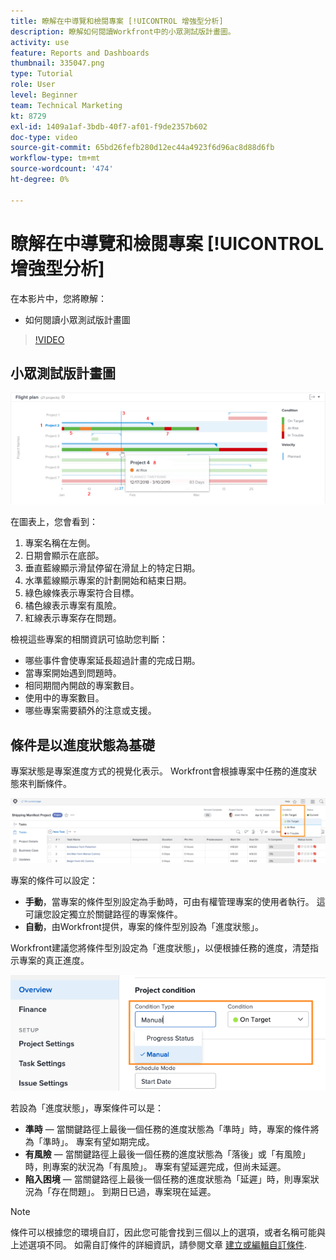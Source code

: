 ```yaml
---
title: 瞭解在中導覽和檢閱專案 [!UICONTROL 增強型分析]
description: 瞭解如何閱讀Workfront中的小眾測試版計畫圖。
activity: use
feature: Reports and Dashboards
thumbnail: 335047.png
type: Tutorial
role: User
level: Beginner
team: Technical Marketing
kt: 8729
exl-id: 1409a1af-3bdb-40f7-af01-f9de2357b602
doc-type: video
source-git-commit: 65bd26fefb280d12ec44a4923f6d96ac8d88d6fb
workflow-type: tm+mt
source-wordcount: '474'
ht-degree: 0%

---
```


# 瞭解在中導覽和檢閱專案 [!UICONTROL 增強型分析]

在本影片中，您將瞭解：

* 如何閱讀小眾測試版計畫圖

>[!VIDEO](https://video.tv.adobe.com/v/335047/?quality=12&learn=on)

## 小眾測試版計畫圖

![編號符合下列專案符號的飛行計畫圖影像](assets/section-2-1.png)

在圖表上，您會看到：

1. 專案名稱在左側。
1. 日期會顯示在底部。
1. 垂直藍線顯示滑鼠停留在滑鼠上的特定日期。
1. 水準藍線顯示專案的計劃開始和結束日期。
1. 綠色線條表示專案符合目標。
1. 橘色線表示專案有風險。
1. 紅線表示專案存在問題。

檢視這些專案的相關資訊可協助您判斷：

* 哪些事件會使專案延長超過計畫的完成日期。
* 當專案開始遇到問題時。
* 相同期間內開啟的專案數目。
* 使用中的專案數目。
* 哪些專案需要額外的注意或支援。

## 條件是以進度狀態為基礎

專案狀態是專案進度方式的視覺化表示。 Workfront會根據專案中任務的進度狀態來判斷條件。

![可能進度狀態的影像](assets/section-2-2.png)

專案的條件可以設定：

* **手動**，當專案的條件型別設定為手動時，可由有權管理專案的使用者執行。 這可讓您設定獨立於關鍵路徑的專案條件。
* **自動**，由Workfront提供，專案的條件型別設為「進度狀態」。

Workfront建議您將條件型別設定為「進度狀態」，以便根據任務的進度，清楚指示專案的真正進度。

![可能進度狀態的影像](assets/section-2-3.png)

若設為「進度狀態」，專案條件可以是：

* **準時** — 當關鍵路徑上最後一個任務的進度狀態為「準時」時，專案的條件將為「準時」。 專案有望如期完成。
* **有風險** — 當關鍵路徑上最後一個任務的進度狀態為「落後」或「有風險」時，則專案的狀況為「有風險」。 專案有望延遲完成，但尚未延遲。
* **陷入困境** — 當關鍵路徑上最後一個任務的進度狀態為「延遲」時，則專案狀況為「存在問題」。 到期日已過，專案現在延遲。

>[!NOTE]
>
>條件可以根據您的環境自訂，因此您可能會找到三個以上的選項，或者名稱可能與上述選項不同。 如需自訂條件的詳細資訊，請參閱文章 [建立或編輯自訂條件](https://experienceleague.adobe.com/docs/workfront/using/administration-and-setup/customize/custom-conditions/create-edit-custom-conditions.html?lang=en).
